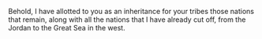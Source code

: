 Behold, I have allotted to you as an inheritance for your tribes those nations that remain, along with all the nations that I have already cut off, from the Jordan to the Great Sea in the west.
